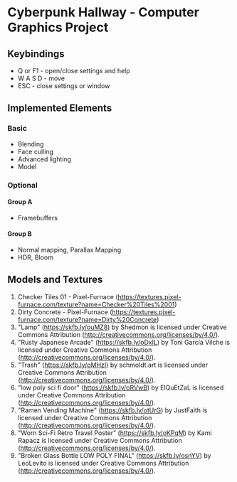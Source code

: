# Cyberpunk Hallway - Computer Graphics Project

## Keybindings
- Q or F1 - open/close settings and help
- W A S D - move
- ESC - close settings or window

## Implemented Elements
### Basic
- Blending
- Face culling
- Advanced lighting
- Model
### Optional
#### Group A
- Framebuffers
#### Group B
- Normal mapping, Parallax Mapping
- HDR, Bloom

## Models and Textures
1. Checker Tiles 01 - Pixel-Furnace (https://textures.pixel-furnace.com/texture?name=Checker%20Tiles%2001)
2. Dirty Concrete - Pixel-Furnace (https://textures.pixel-furnace.com/texture?name=Dirty%20Concrete)
3. "Lamp" (https://skfb.ly/ouMZ8) by Shedmon is licensed under Creative Commons Attribution (http://creativecommons.org/licenses/by/4.0/).
4. "Rusty Japanese Arcade" (https://skfb.ly/oDxIL) by Toni García Vilche is licensed under Creative Commons Attribution (http://creativecommons.org/licenses/by/4.0/).
5. "Trash" (https://skfb.ly/oMHzI) by schmoldt.art is licensed under Creative Commons Attribution (http://creativecommons.org/licenses/by/4.0/).
6. "low poly sci fi door" (https://skfb.ly/oRVwB) by ElQuEtZaL is licensed under Creative Commons Attribution (http://creativecommons.org/licenses/by/4.0/).
7. "Ramen Vending Machine" (https://skfb.ly/otUrG) by JustFaith is licensed under Creative Commons Attribution (http://creativecommons.org/licenses/by/4.0/).
8. "Worn Sci-Fi Retro Travel Poster" (https://skfb.ly/oKPqM) by Kami Rapacz is licensed under Creative Commons Attribution (http://creativecommons.org/licenses/by/4.0/).
9. "Broken Glass Bottle LOW POLY FINAL" (https://skfb.ly/osnYV) by LeoLevito is licensed under Creative Commons Attribution (http://creativecommons.org/licenses/by/4.0/).